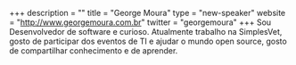 +++
description = ""
title = "George Moura"
type = "new-speaker"
website = "http://www.georgemoura.com.br"
twitter = "georgemoura"
+++
Sou Desenvolvedor de software e curioso. Atualmente trabalho na SimplesVet, gosto de participar dos eventos de TI e ajudar o mundo open source, gosto de compartilhar conhecimento e de aprender.